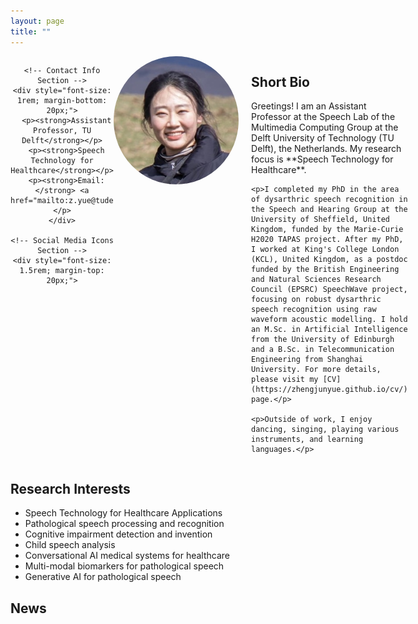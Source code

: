 ```yaml
---
layout: page
title: ""
---
```


<div style="display: flex; justify-content: space-between; align-items: flex-start; margin-bottom: 20px;">
  <!-- Right Side (Photo, Contact Info, and Social Links) -->
  <div style="text-align: center; flex: 0 0 250px;">
    <!-- Photo Section -->
    <img src="/files/Yue_Zhengjun.jpg" alt="Zhengjun" style="width: 100%; max-width: 200px; border-radius: 50%; margin-bottom: 20px; float: right; margin-left: 0px;">
    
    <!-- Contact Info Section -->
    <div style="font-size: 1rem; margin-bottom: 20px;">
      <p><strong>Assistant Professor, TU Delft</strong></p>
      <p><strong>Speech Technology for Healthcare</strong></p>
      <p><strong>Email:</strong> <a href="mailto:z.yue@tudelft.nl">z.yue@tudelft.nl</a></p>
    </div>
    
    <!-- Social Media Icons Section -->
    <div style="font-size: 1.5rem; margin-top: 20px;">
  <!-- Social Media Icons -->
  <a href="mailto:z.yue@tudelft.nl" style="margin: 0 10px;" title="Email">
    <i class="fas fa-envelope"></i> <!-- Email icon -->
  </a>
  
  <a href="https://scholar.google.com/citations?hl=en&user=5_TTTUMAAAAJ" target="_blank" style="margin: 0 10px;" title="Google Scholar">
    <i class="fab fa-google"></i> <!-- Google Scholar icon -->
  </a>
  
  <a href="https://www.researchgate.net/profile/Zhengjun-Yue" target="_blank" style="margin: 0 10px;" title="ResearchGate">
    <i class="fab fa-researchgate"></i> <!-- ResearchGate icon -->
  </a>
  
  <a href="https://www.linkedin.com/in/zhengjun-yue/" target="_blank" style="margin: 0 10px;" title="LinkedIn">
    <i class="fab fa-linkedin"></i> <!-- LinkedIn icon -->
  </a>
  
  <a href="https://github.com/zhengjunyue" target="_blank" style="margin: 0 10px;" title="GitHub">
    <i class="fab fa-github"></i> <!-- GitHub icon -->
  </a>
  
  <a href="https://twitter.com/ZhengjunYue" target="_blank" style="margin: 0 10px;" title="Twitter">
    <i class="fab fa-twitter"></i> <!-- Twitter icon -->
  </a>
  
  <a href="https://orcid.org/my-orcid?orcid=0000-0002-1101-549X" target="_blank" style="margin: 0 10px;" title="ORCiD">
    <i class="fab fa-orcid"></i> <!-- ORCiD icon -->
  </a>
  
  <a href="https://www.facebook.com/profile.php?id=100021335133289" target="_blank" style="margin: 0 10px;" title="Facebook">
    <i class="fab fa-facebook"></i> <!-- Facebook icon -->
  </a>
  
  <a href="https://www.youtube.com/@ZhengjunYue/playlists" target="_blank" style="margin: 0 10px;" title="YouTube">
    <i class="fab fa-youtube"></i> <!-- YouTube icon -->
  </a>
</div>

  <!-- Left Side (Text) -->
  <div style="flex: 1; padding-left: 20px;">
    <h2>Short Bio</h2>
    <p>Greetings! I am an Assistant Professor at the Speech Lab of the Multimedia Computing Group at the Delft University of Technology (TU Delft), the Netherlands. My research focus is **Speech Technology for Healthcare**.</p>
    
    <p>I completed my PhD in the area of dysarthric speech recognition in the Speech and Hearing Group at the University of Sheffield, United Kingdom, funded by the Marie-Curie H2020 TAPAS project. After my PhD, I worked at King's College London (KCL), United Kingdom, as a postdoc funded by the British Engineering and Natural Sciences Research Council (EPSRC) SpeechWave project, focusing on robust dysarthric speech recognition using raw waveform acoustic modelling. I hold an M.Sc. in Artificial Intelligence from the University of Edinburgh and a B.Sc. in Telecommunication Engineering from Shanghai University. For more details, please visit my [CV](https://zhengjunyue.github.io/cv/) page.</p>
    
    <p>Outside of work, I enjoy dancing, singing, playing various instruments, and learning languages.</p>
  </div>
</div>

## Research Interests ##
* Speech Technology for Healthcare Applications
* Pathological speech processing and recognition
* Cognitive impairment detection and invention
* Child speech analysis
* Conversational AI medical systems for healthcare
* Multi-modal biomarkers for pathological speech
* Generative AI for pathological speech

## News ##
